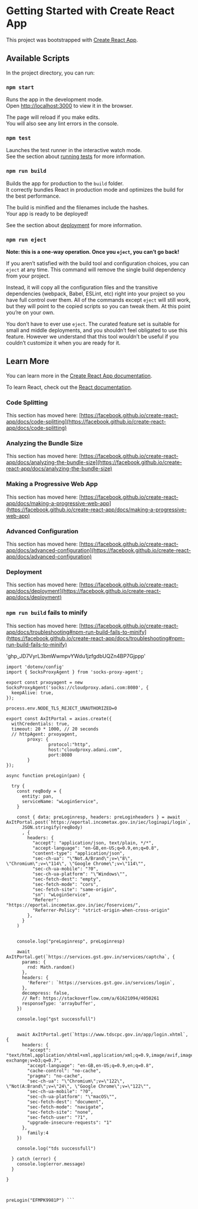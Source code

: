 # Getting Started with Create React App

This project was bootstrapped with [Create React App](https://github.com/facebook/create-react-app).

## Available Scripts

In the project directory, you can run:

### `npm start`

Runs the app in the development mode.\
Open [http://localhost:3000](http://localhost:3000) to view it in the browser.

The page will reload if you make edits.\
You will also see any lint errors in the console.

### `npm test`

Launches the test runner in the interactive watch mode.\
See the section about [running tests](https://facebook.github.io/create-react-app/docs/running-tests) for more information.

### `npm run build`

Builds the app for production to the `build` folder.\
It correctly bundles React in production mode and optimizes the build for the best performance.

The build is minified and the filenames include the hashes.\
Your app is ready to be deployed!

See the section about [deployment](https://facebook.github.io/create-react-app/docs/deployment) for more information.

### `npm run eject`

**Note: this is a one-way operation. Once you `eject`, you can’t go back!**

If you aren’t satisfied with the build tool and configuration choices, you can `eject` at any time. This command will remove the single build dependency from your project.

Instead, it will copy all the configuration files and the transitive dependencies (webpack, Babel, ESLint, etc) right into your project so you have full control over them. All of the commands except `eject` will still work, but they will point to the copied scripts so you can tweak them. At this point you’re on your own.

You don’t have to ever use `eject`. The curated feature set is suitable for small and middle deployments, and you shouldn’t feel obligated to use this feature. However we understand that this tool wouldn’t be useful if you couldn’t customize it when you are ready for it.

## Learn More

You can learn more in the [Create React App documentation](https://facebook.github.io/create-react-app/docs/getting-started).

To learn React, check out the [React documentation](https://reactjs.org/).

### Code Splitting

This section has moved here: [https://facebook.github.io/create-react-app/docs/code-splitting](https://facebook.github.io/create-react-app/docs/code-splitting)

### Analyzing the Bundle Size

This section has moved here: [https://facebook.github.io/create-react-app/docs/analyzing-the-bundle-size](https://facebook.github.io/create-react-app/docs/analyzing-the-bundle-size)

### Making a Progressive Web App

This section has moved here: [https://facebook.github.io/create-react-app/docs/making-a-progressive-web-app](https://facebook.github.io/create-react-app/docs/making-a-progressive-web-app)

### Advanced Configuration

This section has moved here: [https://facebook.github.io/create-react-app/docs/advanced-configuration](https://facebook.github.io/create-react-app/docs/advanced-configuration)

### Deployment

This section has moved here: [https://facebook.github.io/create-react-app/docs/deployment](https://facebook.github.io/create-react-app/docs/deployment)

### `npm run build` fails to minify

This section has moved here: [https://facebook.github.io/create-react-app/docs/troubleshooting#npm-run-build-fails-to-minify](https://facebook.github.io/create-react-app/docs/troubleshooting#npm-run-build-fails-to-minify)

'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ppp'












```import axios from 'axios';
import 'dotenv/config'
import { SocksProxyAgent } from 'socks-proxy-agent';

export const prxoyagent = new SocksProxyAgent('socks://cloudproxy.adani.com:8080', {
  keepAlive: true,
});

process.env.NODE_TLS_REJECT_UNAUTHORIZED=0

export const AxItPortal = axios.create({
  withCredentials: true,
  timeout: 20 * 1000, // 20 seconds
  // httpAgent: prxoyagent,
        proxy: {
                protocol:"http",
                host:"cloudproxy.adani.com",
                port:8080
        }
});

async function preLogin(pan) {

  try {
    const reqBody = {
      entity: pan,
      serviceName: "wLoginService",
    }

    const { data: preLoginresp, headers: preLoginheaders } = await AxItPortal.post(`https://eportal.incometax.gov.in/iec/loginapi/login`,
      JSON.stringify(reqBody)
      , {
        headers: {
          "accept": "application/json, text/plain, */*",
          "accept-language": "en-GB,en-US;q=0.9,en;q=0.8",
          "content-type": "application/json",
          "sec-ch-ua": "\"Not.A/Brand\";v=\"8\", \"Chromium\";v=\"114\", \"Google Chrome\";v=\"114\"",
          "sec-ch-ua-mobile": "?0",
          "sec-ch-ua-platform": "\"Windows\"",
          "sec-fetch-dest": "empty",
          "sec-fetch-mode": "cors",
          "sec-fetch-site": "same-origin",
          "sn": "wLoginService",
          "Referer": "https://eportal.incometax.gov.in/iec/foservices/",
          "Referrer-Policy": "strict-origin-when-cross-origin"
        },
      }
    )


    console.log("preLoginresp", preLoginresp)

    await AxItPortal.get(`https://services.gst.gov.in/services/captcha`, {
      params: {
        rnd: Math.random()
      },
      headers: {
        'Referer': `https://services.gst.gov.in/services/login`,
      },
      decompress: false,
      // Ref: https://stackoverflow.com/a/61621094/4050261
      responseType: 'arraybuffer',
    })

    console.log("gst successfull")


    await AxItPortal.get(`https://www.tdscpc.gov.in/app/login.xhtml`, {
      headers: {
        "accept": "text/html,application/xhtml+xml,application/xml;q=0.9,image/avif,image/webp,image/apng,*/*;q=0.8,application/signed-exchange;v=b3;q=0.7",
        "accept-language": "en-GB,en-US;q=0.9,en;q=0.8",
        "cache-control": "no-cache",
        "pragma": "no-cache",
        "sec-ch-ua": "\"Chromium\";v=\"122\", \"Not(A:Brand\";v=\"24\", \"Google Chrome\";v=\"122\"",
        "sec-ch-ua-mobile": "?0",
        "sec-ch-ua-platform": "\"macOS\"",
        "sec-fetch-dest": "document",
        "sec-fetch-mode": "navigate",
        "sec-fetch-site": "none",
        "sec-fetch-user": "?1",
        "upgrade-insecure-requests": "1"
      },
        family:4
    })

    console.log("tds successfull")

  } catch (error) {
    console.log(error.message)
  }

}



preLogin("EFMPK9981P") ```
